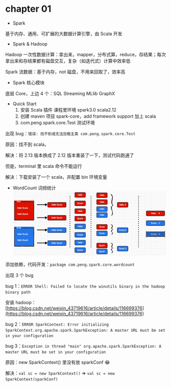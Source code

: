 # chapter 01

+ Spark

基于内存、通用、可扩展的大数据计算引擎，由 Scala 开发

+ Spark & Hadoop

Hadoop 一次性数据计算：拿出来，mapper，分布式算，reduce，存结果；每次拿出来和存结果都有磁盘交互，复杂（如迭代式）计算中效率低

Spark 流数据：基于内存，not 磁盘，不用来回取了，效率高

+ Spark 核心模块

底层 Core，上边 4 个：SQL Streaming MLlib GraphX

+ Quick Start
    1. 安装 Scala 插件 课程里环境 spark3.0 scala2.12
    2. 创建 maven 项目 spark-core，add framework support 加上 scala
    3. com.peng.spark.core.Test 测试环境
  

出现 bug：`错误: 找不到或无法加载主类 com.peng.spark.core.Test`

原因：找不到 scala，

解决：将 2.13 版本换成了 2.12 版本重装了一下，测试代码跑通了

但是，terminal 里 scala 命令不能运行

解决：下载安装了一个 scala，并配置 bin 环境变量

+ WordCount 词频统计
![img.png](images/img.png)

添加依赖，代码开发：`package com.peng.spark.core.wordcount`

出现 3 个 bug

bug 1：`ERROR Shell: Failed to locate the winutils binary in the hadoop binary path`

安装 hadoop：[https://blog.csdn.net/weixin_43719616/article/details/116699376](https://blog.csdn.net/weixin_43719616/article/details/116699376)

bug 2：`ERROR SparkContext: Error initializing SparkContext.org.apache.spark.SparkException: A master URL must be set in your configuration`

bug 3：`Exception in thread "main" org.apache.spark.SparkException: A master URL must be set in your configuration`

原因：new SparkContext() 里没有放 sparkConf 😂

解决：`val sc = new SparkContext()` => `val sc = new SparkContext(sparkConf)`




